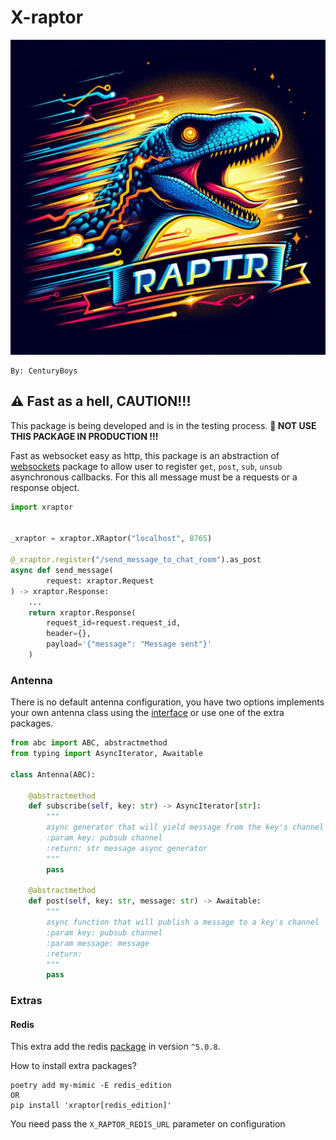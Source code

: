 # X-raptor

![banner](https://raw.githubusercontent.com/CenturyBoys/x-raptor/main/docs/banner.jpeg)

```
By: CenturyBoys
```

## ⚠️ Fast as a hell, CAUTION!!!

This package is being developed and is in the testing process. **🚨 NOT USE THIS PACKAGE IN PRODUCTION !!!**

Fast as websocket easy as http, this package is an abstraction of [websockets](https://pypi.org/project/websockets/) package
to allow user to register `get`, `post`, `sub`, `unsub` asynchronous callbacks. For this all message must be a requests or a response object.

```python
import xraptor


_xraptor = xraptor.XRaptor("localhost", 8765)

@_xraptor.register("/send_message_to_chat_room").as_post
async def send_message(
        request: xraptor.Request
) -> xraptor.Response:
    ...
    return xraptor.Response(
        request_id=request.request_id,
        header={},
        payload='{"message": "Message sent"}'
    )
```



### Antenna

There is no default antenna configuration, you have two options implements your own antenna class using the [interface](./xraptor/core/interfaces.py) 
or use one of the extra packages.

```python
from abc import ABC, abstractmethod
from typing import AsyncIterator, Awaitable

class Antenna(ABC):

    @abstractmethod
    def subscribe(self, key: str) -> AsyncIterator[str]:
        """
        async generator that will yield message from the key's channel 
        :param key: pubsub channel
        :return: str message async generator
        """
        pass

    @abstractmethod
    def post(self, key: str, message: str) -> Awaitable:
        """
        async function that will publish a message to a key's channel 
        :param key: pubsub channel
        :param message: message
        :return: 
        """
        pass
```

### Extras

#### Redis

This extra add the redis [package](https://pypi.org/project/redis/) in version `^5.0.8`.

How to install extra packages?

```shell
poetry add my-mimic -E redis_edition
OR
pip install 'xraptor[redis_edition]'
```

You need pass the `X_RAPTOR_REDIS_URL` parameter on configuration

